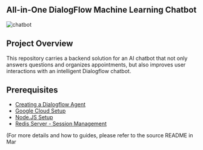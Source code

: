 ## All-in-One DialogFlow Machine Learning Chatbot
![chatbot](images/dialogflow-icon.png)

## Project Overview
This repository carries a backend solution for an AI chatbot that not only answers questions and organizes appointments, but also improves user interactions with an intelligent Dialogflow chatbot.

## Prerequisites
* [Creating a Dialogflow Agent](https://dialogflow.cloud.google.com/#/agent/)
* [Google Cloud Setup](https://cloud.google.com/dialogflow/es/docs/quick/setup)
* [Node.JS Setup](https://www.pluralsight.com/guides/getting-started-with-nodejs)
* [Redis Server - Session Management](https://www.sitepoint.com/using-redis-node-js/)

(For more details and how to guides, please refer to the source README in Mar
